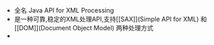 - 全名 Java API for XML Processing
- 是一种可靠,稳定的XML处理API,支持[[SAX]](Simple API for XML) 和[[DOM]](Document Object Model) 两种处理方式
-